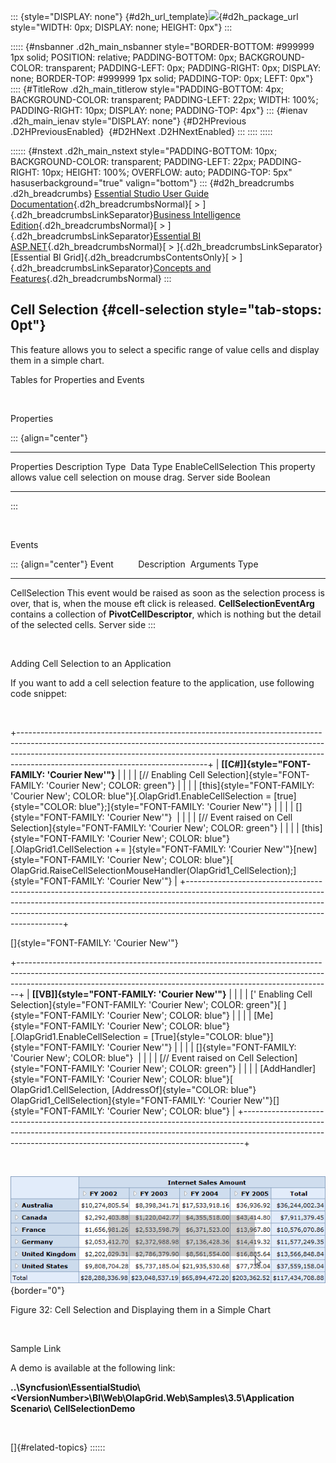 ::: {style="DISPLAY: none"}
[](ms-xhelp:///?Id=d2h_url_template){#d2h_url_template}![](!package_url!){#d2h_package_url style="WIDTH: 0px; DISPLAY: none; HEIGHT: 0px"}
:::

::::: {#nsbanner .d2h_main_nsbanner style="BORDER-BOTTOM: #999999 1px solid; POSITION: relative; PADDING-BOTTOM: 0px; BACKGROUND-COLOR: transparent; PADDING-LEFT: 0px; PADDING-RIGHT: 0px; DISPLAY: none; BORDER-TOP: #999999 1px solid; PADDING-TOP: 0px; LEFT: 0px"}
:::: {#TitleRow .d2h_main_titlerow style="PADDING-BOTTOM: 4px; BACKGROUND-COLOR: transparent; PADDING-LEFT: 22px; WIDTH: 100%; PADDING-RIGHT: 10px; DISPLAY: none; PADDING-TOP: 4px"}
::: {#ienav .d2h_main_ienav style="DISPLAY: none"}
[](ms-xhelp:///?Id=959631b4-eb17-4ca9-9ff8-73a455700331){#D2HPrevious .D2HPreviousEnabled}  [](ms-xhelp:///?Id=1504f2e1-6309-4bdf-9455-9edffc74554a){#D2HNext .D2HNextEnabled}
:::
::::
:::::

:::::: {#nstext .d2h_main_nstext style="PADDING-BOTTOM: 10px; BACKGROUND-COLOR: transparent; PADDING-LEFT: 22px; PADDING-RIGHT: 10px; HEIGHT: 100%; OVERFLOW: auto; PADDING-TOP: 5px" hasuserbackground="true" valign="bottom"}
::: {#d2h_breadcrumbs .d2h_breadcrumbs}
[Essential Studio User Guide Documentation](ms-xhelp:///?Id=12457748-09e3-4d74-a240-8e049cedf030){.d2h_breadcrumbsNormal}[ \> ]{.d2h_breadcrumbsLinkSeparator}[Business Intelligence Edition](ms-xhelp:///?Id=fdf33dd8-62b2-47b9-ad7b-fc50e590bca5){.d2h_breadcrumbsNormal}[ \> ]{.d2h_breadcrumbsLinkSeparator}[Essential BI ASP.NET](ms-xhelp:///?Id=99c6694e-59c3-4c59-abb5-ce9ce9a948bc){.d2h_breadcrumbsNormal}[ \> ]{.d2h_breadcrumbsLinkSeparator}[Essential BI Grid]{.d2h_breadcrumbsContentsOnly}[ \> ]{.d2h_breadcrumbsLinkSeparator}[Concepts and Features](ms-xhelp:///?Id=6745c49b-2e43-4f50-aaf9-6e9c42650969){.d2h_breadcrumbsNormal}
:::

## Cell Selection {#cell-selection style="tab-stops: 0pt"}

This feature allows you to select a specific range of value cells and display them in a simple chart.

Tables for Properties and Events

 

Properties

::: {align="center"}
  --------------------- ---------------------------------------------------------- ------------- ------------
  Properties            Description                                                Type           Data Type
  EnableCellSelection   This property allows value cell selection on mouse drag.   Server side   Boolean
  --------------------- ---------------------------------------------------------- ------------- ------------
:::

 

Events

::: {align="center"}
  Event                    Description                                                                                                   Arguments                                                                                                                           Type
  --------------- --------------------------------------------------------------------------------------------------------------------- ------------------------------------------------------------------------------------------------------------------------------------ -------------
  CellSelection   This event would be raised as soon as the selection process is over, that is, when the mouse eft click is released.   **CellSelectionEventArg** contains a collection of **PivotCellDescriptor**, which is nothing but the detail of the selected cells.   Server side
:::

 

Adding Cell Selection to an Application

If you want to add a cell selection feature to the application, use following code snippet:

 

+-----------------------------------------------------------------------------------------------------------------------------------------------------------------------------------------------------------------------------------------------------------------------------------------+
| **[\[C#\]]{style="FONT-FAMILY: 'Courier New'"}**                                                                                                                                                                                                                                        |
|                                                                                                                                                                                                                                                                                         |
| [// Enabling Cell Selection]{style="FONT-FAMILY: 'Courier New'; COLOR: green"}                                                                                                                                                                                                          |
|                                                                                                                                                                                                                                                                                         |
| [this]{style="FONT-FAMILY: 'Courier New'; COLOR: blue"}[.OlapGrid1.EnableCellSelection = [true]{style="COLOR: blue"};]{style="FONT-FAMILY: 'Courier New'"}                                                                                                                              |
|                                                                                                                                                                                                                                                                                         |
| []{style="FONT-FAMILY: 'Courier New'"}                                                                                                                                                                                                                                                  |
|                                                                                                                                                                                                                                                                                         |
| [// Event raised on Cell Selection]{style="FONT-FAMILY: 'Courier New'; COLOR: green"}                                                                                                                                                                                                   |
|                                                                                                                                                                                                                                                                                         |
| [this]{style="FONT-FAMILY: 'Courier New'; COLOR: blue"}[.OlapGrid1.CellSelection += ]{style="FONT-FAMILY: 'Courier New'"}[new]{style="FONT-FAMILY: 'Courier New'; COLOR: blue"}[ OlapGrid.RaiseCellSelectionMouseHandler(OlapGrid1_CellSelection);]{style="FONT-FAMILY: 'Courier New'"} |
+-----------------------------------------------------------------------------------------------------------------------------------------------------------------------------------------------------------------------------------------------------------------------------------------+

[]{style="FONT-FAMILY: 'Courier New'"} 

+------------------------------------------------------------------------------------------------------------------------------------------------------------------------------------------------------------------------------------------+
| **[\[VB\]]{style="FONT-FAMILY: 'Courier New'"}**                                                                                                                                                                                         |
|                                                                                                                                                                                                                                          |
| [\' Enabling Cell Selection]{style="FONT-FAMILY: 'Courier New'; COLOR: green"}[ ]{style="FONT-FAMILY: 'Courier New'; COLOR: blue"}                                                                                                       |
|                                                                                                                                                                                                                                          |
| [Me]{style="FONT-FAMILY: 'Courier New'; COLOR: blue"}[.OlapGrid1.EnableCellSelection = [True]{style="COLOR: blue"}]{style="FONT-FAMILY: 'Courier New'"}                                                                                  |
|                                                                                                                                                                                                                                          |
| []{style="FONT-FAMILY: 'Courier New'; COLOR: blue"}                                                                                                                                                                                      |
|                                                                                                                                                                                                                                          |
| [// Event raised on Cell Selection]{style="FONT-FAMILY: 'Courier New'; COLOR: green"}                                                                                                                                                    |
|                                                                                                                                                                                                                                          |
| [AddHandler]{style="FONT-FAMILY: 'Courier New'; COLOR: blue"}[ OlapGrid1.CellSelection, [AddressOf]{style="COLOR: blue"} OlapGrid1_CellSelection]{style="FONT-FAMILY: 'Courier New'"}[]{style="FONT-FAMILY: 'Courier New'; COLOR: blue"} |
+------------------------------------------------------------------------------------------------------------------------------------------------------------------------------------------------------------------------------------------+

 

![](ImagesExt/image46_43.png){border="0"}

Figure 32: Cell Selection and Displaying them in a Simple Chart

 

Sample Link

A demo is available at the following link:

**..\\Syncfusion\\EssentialStudio\\\<VersionNumber\>\\BI\\Web\\OlapGrid.Web\\Samples\\3.5\\Application Scenario\\** **CellSelectionDemo**

 

[]{#related-topics}
::::::

